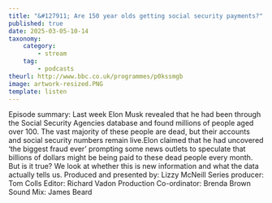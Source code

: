```yaml
---
title: "&#127911; Are 150 year olds getting social security payments?"
published: true
date: 2025-03-05-10-14
taxonomy:
    category:
        - stream
    tag:
        - podcasts
theurl: http://www.bbc.co.uk/programmes/p0kssmgb
image: artwork-resized.PNG
template: listen
---
```


Episode summary: Last week Elon Musk revealed that he had been through the Social Security Agencies database and found millions of people aged over 100. The vast majority of these people are dead, but their accounts and social security numbers remain live.Elon claimed that he had uncovered &lsquo;the biggest fraud ever&rsquo; prompting some news outlets to speculate that billions of dollars might be being paid to these dead people every month. But is it true? We look at whether this is new information and what the data actually tells us. Produced and presented by: Lizzy McNeill Series producer: Tom Colls Editor: Richard Vadon Production Co-ordinator: Brenda Brown Sound Mix: James Beard
